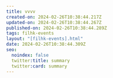 ```yaml
---
title: vvvv
created-on: 2024-02-26T10:38:44.217Z
updated-on: 2024-02-26T10:38:44.267Z
published-on: 2024-02-26T10:38:44.289Z
tags: filhk-events
layout: "[filhk-events].html"
date: 2024-02-26T10:38:44.309Z
seo:
  noindex: false
  twitter:title: summary
  twitter:card: summary
---
```

